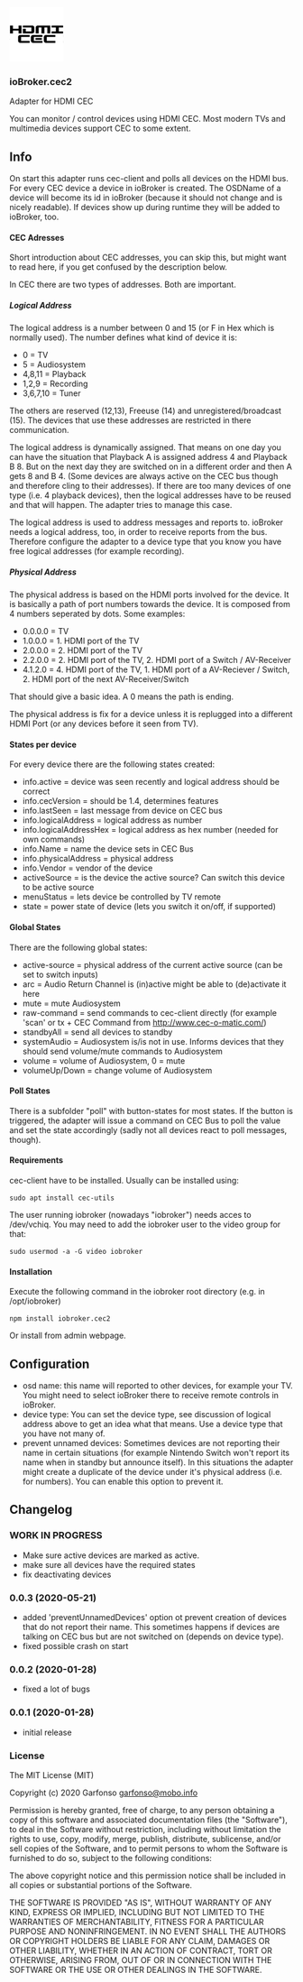 ![Logo](admin/cec2.png)
### ioBroker.cec2



Adapter for HDMI CEC

You can monitor / control devices using HDMI CEC. Most modern TVs and multimedia devices support CEC to some extent.

## Info

On start this adapter runs cec-client and polls all devices on the HDMI bus. For every CEC device a device in ioBroker
is created. The OSDName of a device will become its id in ioBroker (because it should not change and is nicely readable).
If devices show up during runtime they will be added to ioBroker, too.

#### CEC Adresses 

Short introduction about CEC addresses, you can skip this, but might want to read here, if you get confused by the description
below. 

In CEC there are two types of addresses. Both are important.

##### Logical Address

The logical address is a number between 0 and 15 (or F in Hex which is normally used). The number defines what kind of 
device it is: 
* 0 = TV
* 5 = Audiosystem
* 4,8,11 = Playback
* 1,2,9 = Recording
* 3,6,7,10 = Tuner

The others are reserved (12,13), Freeuse (14) and unregistered/broadcast (15). The devices that use these addresses are 
restricted in there communication.

The logical address is dynamically assigned. That means on one day you can have the situation that Playback A is assigned
address 4 and Playback B 8. But on the next day they are switched on in a different order and then A gets 8 and B 4. (Some devices
are always active on the CEC bus though and therefore cling to their addresses). If there are too many devices of one type
(i.e. 4 playback devices), then the logical addresses have to be reused and that will happen. The adapter tries to manage this case.

The logical address is used to address messages and reports to.
ioBroker needs a logical address, too, in order to receive reports from the bus. Therefore configure the adapter to a device type
that you know you have free logical addresses (for example recording). 

##### Physical Address

The physical address is based on the HDMI ports involved for the device. It is basically a path of port numbers towards 
the device. It is composed from 4 numbers seperated by dots. Some examples:
* 0.0.0.0 = TV
* 1.0.0.0 = 1. HDMI port of the TV
* 2.0.0.0 = 2. HDMI port of the TV
* 2.2.0.0 = 2. HDMI port of the TV, 2. HDMI port of a Switch / AV-Receiver
* 4.1.2.0 = 4. HDMI port of the TV, 1. HDMI port of a AV-Reciever / Switch, 2. HDMI port of the next AV-Receiver/Switch

That should give a basic idea. A 0 means the path is ending.

The physical address is fix for a device unless it is replugged into a different HDMI Port (or any devices before it seen from TV).

#### States per device 

For every device there are the following states created:

* info.active = device was seen recently and logical address should be correct
* info.cecVersion = should be 1.4, determines features
* info.lastSeen = last message from device on CEC bus
* info.logicalAddress = logical address as number
* info.logicalAddressHex = logical address as hex number (needed for own commands)
* info.Name = name the device sets in CEC Bus
* info.physicalAddress = physical address
* info.Vendor = vendor of the device
* activeSource = is the device the active source? Can switch this device to be active source
* menuStatus = lets device be controlled by TV remote
* state = power state of device (lets you switch it on/off, if supported)

#### Global States

There are the following global states:

* active-source = physical address of the current active source (can be set to switch inputs)
* arc = Audio Return Channel is (in)active might be able to (de)activate it here
* mute = mute Audiosystem
* raw-command = send commands to cec-client directly (for example 'scan' or tx + CEC Command from http://www.cec-o-matic.com/) 
* standbyAll = send all devices to standby
* systemAudio = Audiosystem is/is not in use. Informs devices that they should send volume/mute commands to Audiosystem
* volume = volume of Audiosystem, 0 = mute 
* volumeUp/Down = change volume of Audiosystem

#### Poll States

There is a subfolder "poll" with button-states for most states. If the button is triggered, the adapter will issue a 
command on CEC Bus to poll the value and set the state accordingly (sadly not all devices react to poll messages, though).

#### Requirements
cec-client have to be installed. Usually can be installed using:
```
sudo apt install cec-utils
```

The user running iobroker (nowadays "iobroker") needs acces to /dev/vchiq. You may need to add the iobroker user to the 
video group for that:
```
sudo usermod -a -G video iobroker
```

#### Installation
Execute the following command in the iobroker root directory (e.g. in /opt/iobroker)
```
npm install iobroker.cec2
```

Or install from admin webpage.


## Configuration

* osd name: this name will reported to other devices, for example your TV. You might need to select ioBroker there to receive remote controls in ioBroker.
* device type: You can set the device type, see discussion of logical address above to get an idea what that means. Use a device type that you have not many of.
* prevent unnamed devices: Sometimes devices are not reporting their name in certain situations (for example Nintendo Switch won't report its name when in standby but announce itself). In this situations the adapter might create a duplicate of the device under it's physical address (i.e. for numbers). You can enable this option to prevent it.  


## Changelog
<!-- 
	Placeholder for next versions (this needs to be indented):
	### __WORK IN PROGRESS__
-->
### __WORK IN PROGRESS__
* Make sure active devices are marked as active.
* make sure all devices have the required states
* fix deactivating devices

### 0.0.3 (2020-05-21)
* added 'preventUnnamedDevices' option ot prevent creation of devices that do not report their name. This sometimes happens if devices are talking on CEC bus but are not switched on (depends on device type).
* fixed possible crash on start

### 0.0.2 (2020-01-28)
* fixed a lot of bugs

### 0.0.1 (2020-01-28)
* initial release


### License
The MIT License (MIT)

Copyright (c) 2020 Garfonso <garfonso@mobo.info>

Permission is hereby granted, free of charge, to any person obtaining a copy
of this software and associated documentation files (the "Software"), to deal
in the Software without restriction, including without limitation the rights
to use, copy, modify, merge, publish, distribute, sublicense, and/or sell
copies of the Software, and to permit persons to whom the Software is
furnished to do so, subject to the following conditions:

The above copyright notice and this permission notice shall be included in
all copies or substantial portions of the Software.

THE SOFTWARE IS PROVIDED "AS IS", WITHOUT WARRANTY OF ANY KIND, EXPRESS OR
IMPLIED, INCLUDING BUT NOT LIMITED TO THE WARRANTIES OF MERCHANTABILITY,
FITNESS FOR A PARTICULAR PURPOSE AND NONINFRINGEMENT. IN NO EVENT SHALL THE
AUTHORS OR COPYRIGHT HOLDERS BE LIABLE FOR ANY CLAIM, DAMAGES OR OTHER
LIABILITY, WHETHER IN AN ACTION OF CONTRACT, TORT OR OTHERWISE, ARISING FROM,
OUT OF OR IN CONNECTION WITH THE SOFTWARE OR THE USE OR OTHER DEALINGS IN
THE SOFTWARE.
